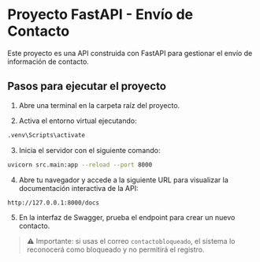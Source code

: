 # Proyecto FastAPI - Envío de Contacto

Este proyecto es una API construida con FastAPI para gestionar el envío de información de contacto.

## Pasos para ejecutar el proyecto

1. Abre una terminal en la carpeta raíz del proyecto.

2. Activa el entorno virtual ejecutando:

```bash
.venv\Scripts\activate
```

3. Inicia el servidor con el siguiente comando:

```bash
uvicorn src.main:app --reload --port 8000
```

4. Abre tu navegador y accede a la siguiente URL para visualizar la documentación interactiva de la API:

```
http://127.0.0.1:8000/docs
```

5. En la interfaz de Swagger, prueba el endpoint para crear un nuevo contacto.

> ⚠️ Importante: si usas el correo `contactobloqueado`, el sistema lo reconocerá como bloqueado y no permitirá el registro.
